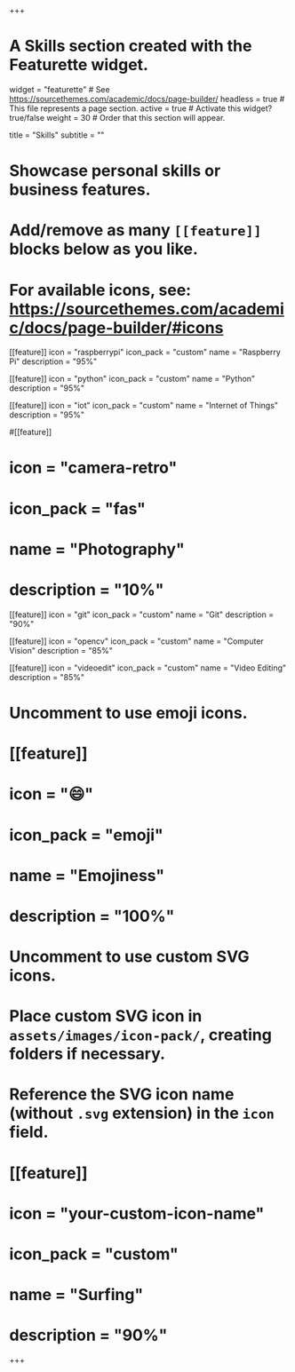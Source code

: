 +++
# A Skills section created with the Featurette widget.
widget = "featurette"  # See https://sourcethemes.com/academic/docs/page-builder/
headless = true  # This file represents a page section.
active = true  # Activate this widget? true/false
weight = 30  # Order that this section will appear.

title = "Skills"
subtitle = ""

# Showcase personal skills or business features.
# 
# Add/remove as many `[[feature]]` blocks below as you like.
# 
# For available icons, see: https://sourcethemes.com/academic/docs/page-builder/#icons

[[feature]]
  icon = "raspberrypi"
  icon_pack = "custom"
  name = "Raspberry Pi"
  description = "95%"
  
[[feature]]
  icon = "python"
  icon_pack = "custom"
  name = "Python"
  description = "95%"
  
[[feature]]
  icon = "iot"
  icon_pack = "custom"
  name = "Internet of Things"
  description = "95%"
  
#[[feature]]
#  icon = "camera-retro"
#  icon_pack = "fas"
#  name = "Photography"
#  description = "10%"

[[feature]]
  icon = "git"
  icon_pack = "custom"
  name = "Git"
  description = "90%"
  
[[feature]]
  icon = "opencv"
  icon_pack = "custom"
  name = "Computer Vision"
  description = "85%"
  
[[feature]]
  icon = "videoedit"
  icon_pack = "custom"
  name = "Video Editing"
  description = "85%"
  
# Uncomment to use emoji icons.
# [[feature]]
#  icon = ":smile:"
#  icon_pack = "emoji"
#  name = "Emojiness"
#  description = "100%"  

# Uncomment to use custom SVG icons.
# Place custom SVG icon in `assets/images/icon-pack/`, creating folders if necessary.
# Reference the SVG icon name (without `.svg` extension) in the `icon` field.
# [[feature]]
#  icon = "your-custom-icon-name"
#  icon_pack = "custom"
#  name = "Surfing"
#  description = "90%"

+++
